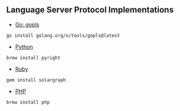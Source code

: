 ## Language Server Protocol Implementations

* [Go: gopls](https://github.com/golang/tools/tree/master/gopls)
```
go install golang.org/x/tools/gopls@latest
```

* [Python](https://github.com/microsoft/pyright)

```
brew install pyright
```

* [Ruby](https://solargraph.org/)

```
gem install solargraph
```

* [PHP](https://github.com/phpactor/phpactor)

```
brew install php
```
